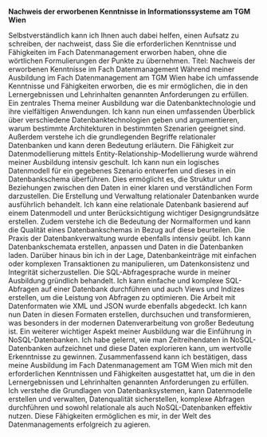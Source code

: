 **Nachweis der erworbenen Kenntnisse in Informationssysteme am TGM Wien**

Selbstverständlich kann ich Ihnen auch dabei helfen, einen Aufsatz zu schreiben, der nachweist, dass Sie die erforderlichen Kenntnisse und Fähigkeiten im Fach Datenmanagement erworben haben, ohne die wörtlichen Formulierungen der Punkte zu übernehmen. Titel: Nachweis der erworbenen Kenntnisse im Fach Datenmanagement Während meiner Ausbildung im Fach Datenmanagement am TGM Wien habe ich umfassende Kenntnisse und Fähigkeiten erworben, die es mir ermöglichen, die in den Lernergebnissen und Lehrinhalten genannten Anforderungen zu erfüllen. Ein zentrales Thema meiner Ausbildung war die Datenbanktechnologie und ihre vielfältigen Anwendungen. Ich kann nun einen umfassenden Überblick über verschiedene Datenbanktechnologien geben und argumentieren, warum bestimmte Architekturen in bestimmten Szenarien geeignet sind. Außerdem verstehe ich die grundlegenden Begriffe relationaler Datenbanken und kann deren Bedeutung erläutern. Die Fähigkeit zur Datenmodellierung mittels Entity-Relationship-Modellierung wurde während meiner Ausbildung intensiv geschult. Ich kann nun ein logisches Datenmodell für ein gegebenes Szenario entwerfen und dieses in ein Datenbankschema überführen. Dies ermöglicht es, die Struktur und Beziehungen zwischen den Daten in einer klaren und verständlichen Form darzustellen. Die Erstellung und Verwaltung relationaler Datenbanken wurde ausführlich behandelt. Ich kann eine relationale Datenbank basierend auf einem Datenmodell und unter Berücksichtigung wichtiger Designgrundsätze erstellen. Zudem verstehe ich die Bedeutung der Normalformen und kann die Qualität eines Datenbankschemas in Bezug auf diese beurteilen. Die Praxis der Datenbankverwaltung wurde ebenfalls intensiv geübt. Ich kann Datenbankschemata erstellen, anpassen und Daten in die Datenbanken laden. Darüber hinaus bin ich in der Lage, Datenbankeinträge mit einfachen oder komplexen Transaktionen zu manipulieren, um Datenkonsistenz und Integrität sicherzustellen. Die SQL-Abfragesprache wurde in meiner Ausbildung gründlich behandelt. Ich kann einfache und komplexe SQL-Abfragen auf einer Datenbank durchführen und auch Views und Indizes erstellen, um die Leistung von Abfragen zu optimieren. Die Arbeit mit Datenformaten wie XML und JSON wurde ebenfalls abgedeckt. Ich kann nun Daten in diesen Formaten erstellen, durchsuchen und transformieren, was besonders in der modernen Datenverarbeitung von großer Bedeutung ist. Ein weiterer wichtiger Aspekt meiner Ausbildung war die Einführung in NoSQL-Datenbanken. Ich habe gelernt, wie man Zeitreihendaten in NoSQL-Datenbanken aufzeichnet und diese Daten explorieren kann, um wertvolle Erkenntnisse zu gewinnen. Zusammenfassend kann ich bestätigen, dass meine Ausbildung im Fach Datenmanagement am TGM Wien mich mit den erforderlichen Kenntnissen und Fähigkeiten ausgestattet hat, um die in den Lernergebnissen und Lehrinhalten genannten Anforderungen zu erfüllen. Ich verstehe die Grundlagen von Datenbanksystemen, kann Datenmodelle erstellen und verwalten, Datenqualität sicherstellen, komplexe Abfragen durchführen und sowohl relationale als auch NoSQL-Datenbanken effektiv nutzen. Diese Fähigkeiten ermöglichen es mir, in der Welt des Datenmanagements erfolgreich zu agieren.